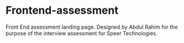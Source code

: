 # Frontend-assessment
Front End assessment landing page. Designed by Abdul Rahim for the purpose of the interview assessment for Speer Technologies. 
